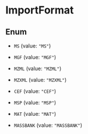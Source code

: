 

# ImportFormat

## Enum


* `MS` (value: `"MS"`)

* `MGF` (value: `"MGF"`)

* `MZML` (value: `"MZML"`)

* `MZXML` (value: `"MZXML"`)

* `CEF` (value: `"CEF"`)

* `MSP` (value: `"MSP"`)

* `MAT` (value: `"MAT"`)

* `MASSBANK` (value: `"MASSBANK"`)



